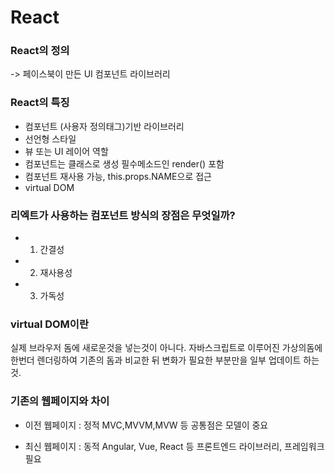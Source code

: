 # React

### React의 정의

-> 페이스북이 만든 UI 컴포넌트 라이브러리


### React의 특징

- 컴포넌트 (사용자 정의태그)기반 라이브러리
- 선언형 스타일
- 뷰 또는 UI 레이어 역할
- 컴포넌트는 클래스로 생성 필수메소드인 render() 포함
- 컴포넌트 재사용 가능, this.props.NAME으로 접근
- virtual DOM

### 리엑트가 사용하는 컴포넌트 방식의 장점은 무엇일까?

- 1. 간결성  
- 2. 재사용성 
- 3. 가독성


### virtual DOM이란

실제 브라우저 돔에 새로운것을 넣는것이 아니다.
자바스크립트로 이루어진 가상의돔에 한번더 렌더링하여
기존의 돔과 비교한 뒤 변화가 필요한 부분만을 일부 업데이트 하는것.


### 기존의 웹페이지와 차이

- 이전 웹페이지 : 정적
MVC,MVVM,MVW 등 공통점은 모델이 중요

- 최신 웹페이지 : 동적
Angular, Vue, React 등 프론트엔드 라이브러리, 프레임워크 필요

